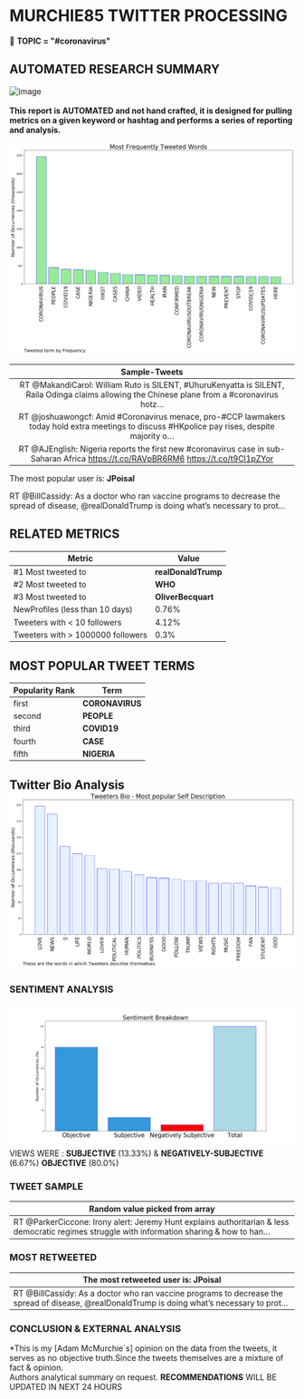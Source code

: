 # MURCHIE85 TWITTER PROCESSING 
&#x1F34E; **TOPIC = "#coronavirus"**

## AUTOMATED RESEARCH SUMMARY

![image](https://marketingplatform.google.com/about/static/images/gmp/analytics-smb-benefit.jpg)
<br></br>
<b> This report is AUTOMATED and not hand crafted, it is designed for pulling metrics on a given keyword or hashtag and performs a series of reporting and analysis.</b>



![image](TWEETS.png)



|                **Sample-Tweets**        |
| :-------------: |
| RT @MakandiCarol: William Ruto is SILENT, #UhuruKenyatta is SILENT, Raila Odinga claims allowing the Chinese plane from a #coronavirus hotz… |
| RT @joshuawongcf: Amid #Coronavirus menace, pro-#CCP lawmakers today hold extra meetings to discuss #HKpolice pay rises, despite majority o… |
| RT @AJEnglish: Nigeria reports the first new #coronavirus case in sub-Saharan Africa https://t.co/RAVpBR6RM6 https://t.co/t9Cl1pZYor |

The most popular user is: **JPoisal**
<div class="alert alert-block alert-danger"> RT @BillCassidy: As a doctor who ran vaccine programs to decrease the spread of disease, @realDonaldTrump is doing what’s necessary to prot…</div>

## RELATED METRICS<br>
| Metric | Value |
| ------------- | ------------- |
| #1 Most tweeted to  | **realDonaldTrump** |
| #2 Most tweeted to  | **WHO** |
| #3 Most tweeted to  | **OliverBecquart** |
| NewProfiles (less than 10 days) | 0.76%  |
| Tweeters with < 10 followers  | 4.12%|
| Tweeters with > 1000000 followers  | 0.3%  |



## MOST POPULAR TWEET TERMS 


| Popularity Rank  | Term |
| ------------- | ------------- |
| first  | **CORONAVIRUS**  |
| second  | **PEOPLE**  |
| third  | **COVID19** |
| fourth  | **CASE**  |
| fifth  | **NIGERIA**  |


## Twitter Bio Analysis![image](BIO.png)
### SENTIMENT ANALYSIS
![image](sentiment.png)
VIEWS WERE : **SUBJECTIVE**  (13.33%) & **NEGATIVELY-SUBJECTIVE** (6.67%) **OBJECTIVE** (80.0%)

### TWEET SAMPLE 
| Random value picked from array |
| ------------- |
|RT @ParkerCiccone: Irony alert: Jeremy Hunt explains authoritarian &amp; less democratic regimes struggle with information sharing &amp; how to han… |

### MOST RETWEETED 

| The most retweeted user is: **JPoisal**  |
| ------------- |
| RT @BillCassidy: As a doctor who ran vaccine programs to decrease the spread of disease, @realDonaldTrump is doing what’s necessary to prot… |

### CONCLUSION & EXTERNAL ANALYSIS

*This is my [Adam McMurchie`s] opinion on the data from the tweets, it serves as no objective truth.Since the tweets themselves are a mixture of fact & opinion.<br>
Authors analytical summary on request.
**RECOMMENDATIONS** WILL BE UPDATED IN NEXT  24 HOURS <br>